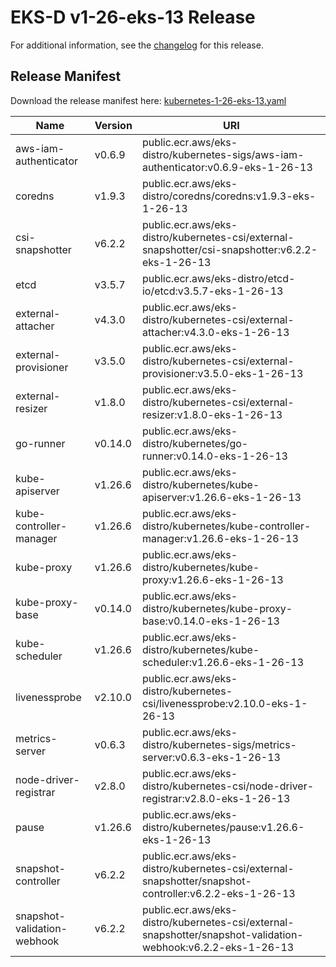 # EKS-D v1-26-eks-13 Release

For additional information, see the [changelog](CHANGELOG-v1-26-eks-13.md) for this release.

## Release Manifest

Download the release manifest here: [kubernetes-1-26-eks-13.yaml](https://distro.eks.amazonaws.com/kubernetes-1-26/kubernetes-1-26-eks-13.yaml)

| Name | Version | URI |
|------|---------|-----|
| aws-iam-authenticator | v0.6.9 | public.ecr.aws/eks-distro/kubernetes-sigs/aws-iam-authenticator:v0.6.9-eks-1-26-13 |
| coredns | v1.9.3 | public.ecr.aws/eks-distro/coredns/coredns:v1.9.3-eks-1-26-13 |
| csi-snapshotter | v6.2.2 | public.ecr.aws/eks-distro/kubernetes-csi/external-snapshotter/csi-snapshotter:v6.2.2-eks-1-26-13 |
| etcd | v3.5.7 | public.ecr.aws/eks-distro/etcd-io/etcd:v3.5.7-eks-1-26-13 |
| external-attacher | v4.3.0 | public.ecr.aws/eks-distro/kubernetes-csi/external-attacher:v4.3.0-eks-1-26-13 |
| external-provisioner | v3.5.0 | public.ecr.aws/eks-distro/kubernetes-csi/external-provisioner:v3.5.0-eks-1-26-13 |
| external-resizer | v1.8.0 | public.ecr.aws/eks-distro/kubernetes-csi/external-resizer:v1.8.0-eks-1-26-13 |
| go-runner | v0.14.0 | public.ecr.aws/eks-distro/kubernetes/go-runner:v0.14.0-eks-1-26-13 |
| kube-apiserver | v1.26.6 | public.ecr.aws/eks-distro/kubernetes/kube-apiserver:v1.26.6-eks-1-26-13 |
| kube-controller-manager | v1.26.6 | public.ecr.aws/eks-distro/kubernetes/kube-controller-manager:v1.26.6-eks-1-26-13 |
| kube-proxy | v1.26.6 | public.ecr.aws/eks-distro/kubernetes/kube-proxy:v1.26.6-eks-1-26-13 |
| kube-proxy-base | v0.14.0 | public.ecr.aws/eks-distro/kubernetes/kube-proxy-base:v0.14.0-eks-1-26-13 |
| kube-scheduler | v1.26.6 | public.ecr.aws/eks-distro/kubernetes/kube-scheduler:v1.26.6-eks-1-26-13 |
| livenessprobe | v2.10.0 | public.ecr.aws/eks-distro/kubernetes-csi/livenessprobe:v2.10.0-eks-1-26-13 |
| metrics-server | v0.6.3 | public.ecr.aws/eks-distro/kubernetes-sigs/metrics-server:v0.6.3-eks-1-26-13 |
| node-driver-registrar | v2.8.0 | public.ecr.aws/eks-distro/kubernetes-csi/node-driver-registrar:v2.8.0-eks-1-26-13 |
| pause | v1.26.6 | public.ecr.aws/eks-distro/kubernetes/pause:v1.26.6-eks-1-26-13 |
| snapshot-controller | v6.2.2 | public.ecr.aws/eks-distro/kubernetes-csi/external-snapshotter/snapshot-controller:v6.2.2-eks-1-26-13 |
| snapshot-validation-webhook | v6.2.2 | public.ecr.aws/eks-distro/kubernetes-csi/external-snapshotter/snapshot-validation-webhook:v6.2.2-eks-1-26-13 |
